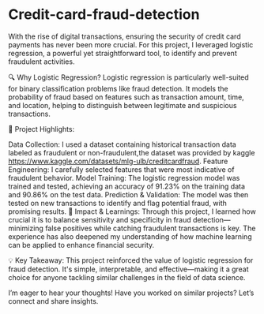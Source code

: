 # Credit-card-fraud-detection
With the rise of digital transactions, ensuring the security of credit card payments has never been more crucial. For this project, I leveraged logistic regression, a powerful yet straightforward tool, to identify and prevent fraudulent activities.

🔍 Why Logistic Regression?
Logistic regression is particularly well-suited for binary classification problems like fraud detection. It models the probability of fraud based on features such as transaction amount, time, and location, helping to distinguish between legitimate and suspicious transactions.

🔧 Project Highlights:

Data Collection: I used a dataset containing historical transaction data labeled as fraudulent or non-fraudulent,the dataset was provided by kaggle https://www.kaggle.com/datasets/mlg-ulb/creditcardfraud.
Feature Engineering: I carefully selected features that were most indicative of fraudulent behavior.
Model Training: The logistic regression model was trained and tested, achieving an accuracy of 91.23% on the training data and 90.86% on the test data.
Prediction & Validation: The model was then tested on new transactions to identify and flag potential fraud, with promising results.
🎯 Impact & Learnings:
Through this project, I learned how crucial it is to balance sensitivity and specificity in fraud detection—minimizing false positives while catching fraudulent transactions is key. The experience has also deepened my understanding of how machine learning can be applied to enhance financial security.

💡 Key Takeaway:
This project reinforced the value of logistic regression for fraud detection. It's simple, interpretable, and effective—making it a great choice for anyone tackling similar challenges in the field of data science.

I’m eager to hear your thoughts! Have you worked on similar projects? Let’s connect and share insights.
